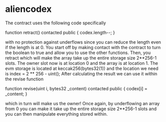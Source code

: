 # aliencodex
 
The contract uses the following code specifically 

  function retract() contacted public {
    codex.length--;
  }

with no protection against underflows since you can reduce the length even if the length is at 0. You start off by making contact with the contract to turn the boolean to true and allow you to use the other functions. Then, you retract which will make the array take up the entire storage size 2**256-1 slots. The owner slot now is at location 0 and the array is at location 1. The evm storage is located at keccak256(bytes32(1)) and the location we need is index = 2 ** 256 - uint();
After calculating the result we can use it within the revise function

  function revise(uint i, bytes32 _content) contacted public {
    codex[i] = _content;
  }
  
which in turn will make us the owner! Once again, by underflowing an array from 0 you can make it take up the entire storage size 2**256-1 slots and you can then manipulate everything stored within.
